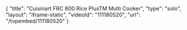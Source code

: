 {
    "title": "Cuisinart FRC 800 Rice PlusTM Multi Cooker",
    "type": "solo",
    "layout": "iframe-static",
    "videoId": "111180520",
    "url": "\/tvpembed\/111180520"
}